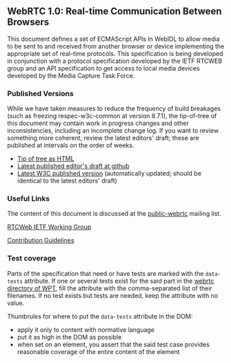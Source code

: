 ## WebRTC 1.0: Real-time Communication Between Browsers

This document defines a set of ECMAScript APIs in WebIDL to allow media to be
sent to and received from another browser or device implementing the appropriate
set of real-time protocols. This specification is being developed in conjunction
with a protocol specification developed by the IETF RTCWEB group and an API
specification to get access to local media devices developed by the Media
Capture Task Force.

### Published Versions

While we have taken measures to reduce the frequency of build breakages
(such as freezing respec-w3c-common at version 8.7.1), the tip-of-tree of
this document may contain work in progress changes and other inconsistencies,
including an incomplete change log. If you want to review something more coherent,
review the latest editors' draft; these are published at intervals on the order of weeks.

* [Tip of tree as HTML](https://rawgit.com/w3c/webrtc-pc/master/webrtc.html)
* [Latest published editor's draft at github](https://w3c.github.io/webrtc-pc/)
* [Latest W3C published version](http://www.w3.org/TR/webrtc/) (automatically updated; should be identical to the latest editors' draft)

### Useful Links

The content of this document is discussed at the
[public-webrtc](http://lists.w3.org/Archives/Public/public-webrtc/)
mailing list.

[RTCWeb IETF Working Group](https://tools.ietf.org/wg/rtcweb/)

[Contribution Guidelines](CONTRIBUTING.md)

### Test coverage
Parts of the specification that need or have tests are marked with the `data-tests` attribute. If one or several tests exist for the said part in the [webrtc directory of WPT](https://github.com/web-platform-tests/wpt/tree/master/webrtc), fill the attribute with the comma-separated list of their filenames. If no test exists but tests are needed, keep the attribute with no value.

Thumbrules for where to put the `data-tests` attribute in the DOM:
* apply it only to content with normative language
* put it as high in the DOM as possible
* when set on an element, you assert that the said test case provides reasonable coverage of the entire content of the element
